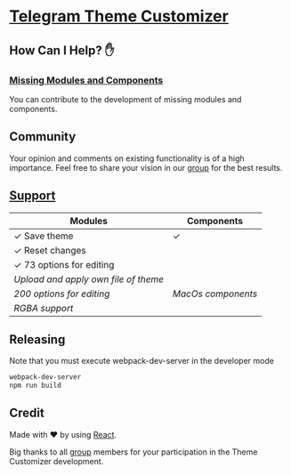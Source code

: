 # [Telegram Theme Customizer](http://livedemo.stickhands.com/tg_theme_customizer/)

## How Can I Help? :hand:

### [Missing Modules and Components](#missing-components)

You can contribute to the development of missing modules and components.

## Community

Your opinion and comments on existing functionality is of a high importance. Feel free to share your vision in our [group](https://t.me/theme_customizer) for the best results.

## [Support](#missing-components)

|     Modules                              |      Components        |
|------------------------------------------|------------------------|
| ✓ Save theme                             | ✓ <PreviewMainPage />  |
| ✓ Reset changes                          | *<PreviewSetting />*   |
| ✓ 73 options for editing                 | *<PreviewSticker />*   |
|   *Upload and apply own file of theme*   | *<PreviewOfProfile />* |
|   *200 options for editing*              | *MacOs components*     |
|   *RGBA support*                         |                        |

## Releasing

Note that you must execute webpack-dev-server in the developer mode

```sh
webpack-dev-server
npm run build
```

## Credit

Made with :heart: by using [React](https://github.com/facebook/react).

Big thanks to all [group](https://t.me/theme_customizer) members for your participation in the Theme Customizer development.